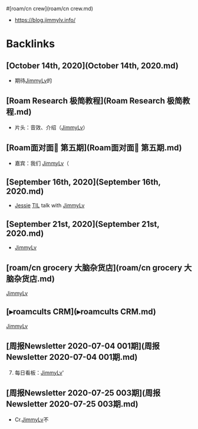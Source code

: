 
#[roam/cn crew](roam/cn crew.md)
- https://blog.jimmylv.info/

# Backlinks
## [October 14th, 2020](October 14th, 2020.md)
- 期待[JimmyLv](JimmyLv.md)的

## [Roam Research 极简教程](Roam Research 极简教程.md)
- 片头：音效、介绍（[JimmyLv](JimmyLv.md)）

## [Roam面对面🍜 第五期](Roam面对面🍜 第五期.md)
- 嘉宾：我们 [JimmyLv](JimmyLv.md)（

## [September 16th, 2020](September 16th, 2020.md)
- [Jessie](Jessie.md) [TIL](TIL.md) talk with [JimmyLv](JimmyLv.md)

## [September 21st, 2020](September 21st, 2020.md)
- [JimmyLv](JimmyLv.md)

## [roam/cn grocery 大脑杂货店](roam/cn grocery 大脑杂货店.md)
[JimmyLv](JimmyLv.md)

## [▸roamcults CRM](▸roamcults CRM.md)
[JimmyLv](JimmyLv.md)

## [周报Newsletter 2020-07-04 001期](周报Newsletter 2020-07-04 001期.md)

7. 每日看板：[JimmyLv](JimmyLv.md)'

## [周报Newsletter 2020-07-25 003期](周报Newsletter 2020-07-25 003期.md)
- Cr.[JimmyLv](JimmyLv.md)不

